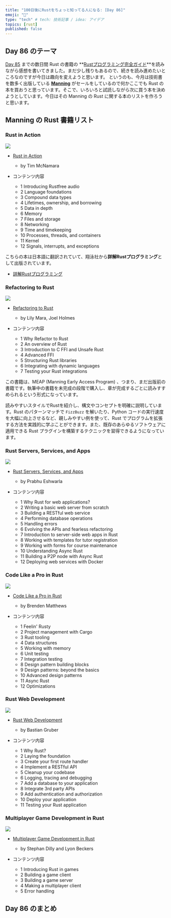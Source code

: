 ```yaml
---
title: "100日後にRustをちょっと知ってる人になる: [Day 86]"
emoji: "🦀"
type: "tech" # tech: 技術記事 / idea: アイデア
topics: [rust]
published: false
---
```

## Day 86 のテーマ

[Day 85](https://zenn.dev/shinyay/articles/hello-rust-day085) までの数日間 Rust の書籍の **[Rustプログラミング完全ガイド](https://book.impress.co.jp/books/1121101129)**を読みながら感想を書いてきました。まだ少し残りもあるので、続きを読み進めたいところなのですが今日は趣向を変えようと思います。
というのも、今月は技術書を数多く出版している **[Manning](https://www.manning.com/)** がセールをしているので何かここでも Rust の本を買おうと思っています。そこで、いろいろと試読しながら次に買う本を決めようとしています。今日はその Manning の Rust に関する本のリストを作ろうと思います。

## Manning の Rust 書籍リスト

### Rust in Action

![](https://storage.googleapis.com/zenn-user-upload/9faeb5123d98-20221213.png)

- [Rust in Action](https://www.manning.com/books/rust-in-action)
  - by Tim McNamara

- コンテンツ内容
  - 1 Introducing Rustfree audio
  - 2 Language foundations
  - 3 Compound data types
  - 4 Lifetimes, ownership, and borrowing
  - 5 Data in depth
  - 6 Memory
  - 7 Files and storage
  - 8 Networking
  - 9 Time and timekeeping
  - 10 Processes, threads, and containers
  - 11 Kernel
  - 12 Signals, interrupts, and exceptions

こちらの本は日本語に翻訳されていて、翔泳社から**詳解Rustプログラミング**として出版されています。

- [詳解Rustプログラミング](https://www.shoeisha.co.jp/book/detail/9784798173856)

### Refactoring to Rust

![](https://storage.googleapis.com/zenn-user-upload/6dff1b8c2457-20221213.png)

- [Refactoring to Rust](https://www.manning.com/books/refactoring-to-rust)
  - by Lily Mara, Joel Holmes

- コンテンツ内容
  - 1 Why Refactor to Rust
  - 2 An overview of Rust
  - 3 Introduction to C FFI and Unsafe Rust
  - 4 Advanced FFI
  - 5 Structuring Rust libraries
  - 6 Integrating with dynamic languages
  - 7 Testing your Rust integrations

この書籍は、MEAP (Manning Early Access Program) 、つまり、まだ出版前の書籍です。執筆中の書籍を未完成の段階で購入し、章が完成するごとに読みすすめられるという形式になっています。

読みやすいスタイルでRustを紹介し、構文やコンセプトを明確に説明しています。Rust のパターンマッチで `FizzBuzz` を解いたり、Python コードの実行速度を大幅に向上させるなど、親しみやすい例を使って、Rust でプログラムを拡張する方法を実践的に学ぶことができます。また、既存のあらゆるソフトウェアに適用できる Rust プラグインを構築するテクニックを習得できるようになっています。

### Rust Servers, Services, and Apps

![](https://storage.googleapis.com/zenn-user-upload/751da3d120da-20221213.png)

- [Rust Servers, Services, and Apps](https://www.manning.com/books/rust-servers-services-and-apps)
  - by Prabhu Eshwarla

- コンテンツ内容
  - 1 Why Rust for web applications?
  - 2 Writing a basic web server from scratch
  - 3 Building a RESTful web service
  - 4 Performing database operations
  - 5 Handling errors
  - 6 Evolving the APIs and fearless refactoring
  - 7 Introduction to server-side web apps in Rust
  - 8 Working with templates for tutor registration
  - 9 Working with forms for course maintenance
  - 10 Understanding Async Rust
  - 11 Building a P2P node with Async Rust
  - 12 Deploying web services with Docker

### Code Like a Pro in Rust

![](https://storage.googleapis.com/zenn-user-upload/e3d6efcf7281-20221213.png)

- [Code Like a Pro in Rust](https://www.manning.com/books/code-like-a-pro-in-rust)
  - by Brenden Matthews

- コンテンツ内容
  - 1 Feelin' Rusty
  - 2 Project management with Cargo
  - 3 Rust tooling
  - 4 Data structures
  - 5 Working with memory
  - 6 Unit testing
  - 7 Integration testing
  - 8 Design pattern building blocks
  - 9 Design patterns: beyond the basics
  - 10 Advanced design patterns
  - 11 Async Rust
  - 12 Optimizations

### Rust Web Development

![](https://storage.googleapis.com/zenn-user-upload/f554daee7170-20221213.png)

- [Rust Web Development](https://www.manning.com/books/rust-web-development)
  - by Bastian Gruber

- コンテンツ内容
  - 1 Why Rust?
  - 2 Laying the foundation
  - 3 Create your first route handler
  - 4 Implement a RESTful API
  - 5 Cleanup your codebase
  - 6 Logging, tracing and debugging
  - 7 Add a database to your application
  - 8 Integrate 3rd party APIs
  - 9 Add authentication and authorization
  - 10 Deploy your application
  - 11 Testing your Rust application

### Multiplayer Game Development in Rust

![](https://storage.googleapis.com/zenn-user-upload/f835977f1768-20221213.png)

- [Multiplayer Game Development in Rust](https://www.manning.com/books/multiplayer-game-development-in-rust)
  - by Stephan Dilly and Lyon Beckers

- コンテンツ内容
  - 1 Introducing Rust in games
  - 2 Building a game client
  - 3 Building a game server
  - 4 Making a multiplayer client
  - 5 Error handling

## Day 86 のまとめ

